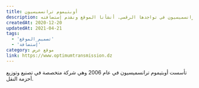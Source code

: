 ```yaml
---
title: أوبتيموم ترانسميسيون
description: تعاونت يونيفارواب مع أوبتيموم ترانسميسيون في تواجدها الرقمي. أنشأنا الموقع ونقدم إستضافته.
createdAt: 2020-12-20
updatedAt: 2021-04-21
tags:
  - 'تصميم_الموقع'
  - 'إستضافة'
category: موقع عرض
link: https://www.optimumtransmission.dz
---
```


تأسست أوبتيموم ترانسميسيون في عام 2006 وهي شركة متخصصة في تصنيع وتوزيع أحزمة النقل.
